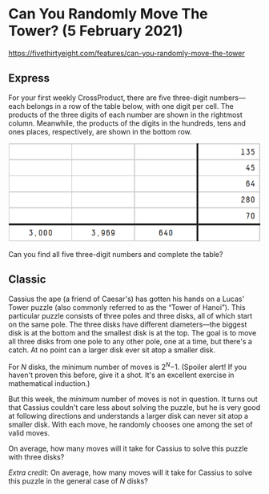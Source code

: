 # Can You Randomly Move The Tower? (5 February 2021)

https://fivethirtyeight.com/features/can-you-randomly-move-the-tower

## Express

For your first weekly CrossProduct, there are five three-digit numbers—each belongs in a row of the table below, with one digit per cell.
The products of the three digits of each number are shown in the rightmost column.
Meanwhile, the products of the digits in the hundreds, tens and ones places, respectively, are shown in the bottom row.

![grid](https://github.com/kennethaw88/Riddler/blob/master/2021-02-05/number-grid.png)

Can you find all five three-digit numbers and complete the table?

## Classic

Cassius the ape (a friend of Caesar's) has gotten his hands on a Lucas' Tower puzzle (also commonly referred to as the “Tower of Hanoi”).
This particular puzzle consists of three poles and three disks, all of which start on the same pole.
The three disks have different diameters—the biggest disk is at the bottom and the smallest disk is at the top.
The goal is to move all three disks from one pole to any other pole, one at a time, but there's a catch.
At no point can a larger disk ever sit atop a smaller disk.

For *N* disks, the minimum number of moves is 2<sup>*N*</sup>−1.
(Spoiler alert! If you haven't proven this before, give it a shot. It's an excellent exercise in mathematical induction.)

But this week, the *minimum* number of moves is not in question.
It turns out that Cassius couldn't care less about solving the puzzle, but he is very good at following directions and understands a larger disk can never sit atop a smaller disk.
With each move, he randomly chooses one among the set of valid moves.

On average, how many moves will it take for Cassius to solve this puzzle with three disks?

*Extra credit*: On average, how many moves will it take for Cassius to solve this puzzle in the general case of *N* disks?

